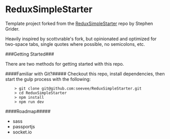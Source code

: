 # ReduxSimpleStarter

Template project forked from the [ReduxSimpleStarter](https://github.com/StephenGrider/ReduxSimpleStarter) repo by Stephen Grider.

Heavily inspired by scottvrable's fork, but opinionated and optimized for two-space tabs, single quotes where possible, no semicolons, etc.

###Getting Started###

There are two methods for getting started with this repo.

####Familiar with Git?#####
Checkout this repo, install dependencies, then start the gulp process with the following:

```
	> git clone git@github.com:seevee/ReduxSimpleStarter.git
	> cd ReduxSimpleStarter
	> npm install
	> npm run dev
```

####Roadmap#####

* sass
* passportjs
* socket.io
